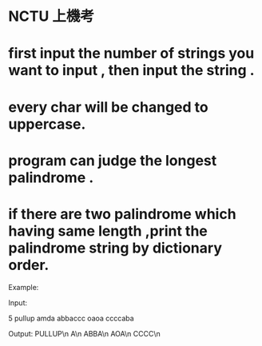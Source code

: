 # NCTU 上機考
# first input the number of strings you want to input , then input the string .
# every char will be changed to uppercase.
# program can judge the longest palindrome .
# if there are two palindrome which having same length ,print the palindrome string by dictionary order.

Example:

Input:

5
pullup
amda
abbaccc
oaoa
ccccaba


Output:
PULLUP\n
A\n
ABBA\n
AOA\n
CCCC\n
